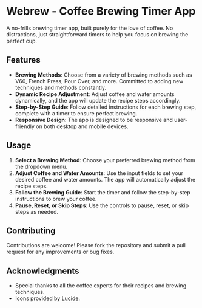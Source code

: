 # Webrew - Coffee Brewing Timer App

A no-frills brewing timer app, built purely for the love of coffee. No distractions, just straightforward timers to help you focus on brewing the perfect cup.

## Features

- **Brewing Methods**: Choose from a variety of brewing methods such as V60, French Press, Pour Over, and more. Committed to adding new techniques and methods constantly.
- **Dynamic Recipe Adjustment**: Adjust coffee and water amounts dynamically, and the app will update the recipe steps accordingly.
- **Step-by-Step Guide**: Follow detailed instructions for each brewing step, complete with a timer to ensure perfect brewing.
- **Responsive Design**: The app is designed to be responsive and user-friendly on both desktop and mobile devices.

## Usage

1. **Select a Brewing Method**: Choose your preferred brewing method from the dropdown menu.
2. **Adjust Coffee and Water Amounts**: Use the input fields to set your desired coffee and water amounts. The app will automatically adjust the recipe steps.
3. **Follow the Brewing Guide**: Start the timer and follow the step-by-step instructions to brew your coffee.
4. **Pause, Reset, or Skip Steps**: Use the controls to pause, reset, or skip steps as needed.


## Contributing

Contributions are welcome! Please fork the repository and submit a pull request for any improvements or bug fixes.

## Acknowledgments

- Special thanks to all the coffee experts for their recipes and brewing techniques.
- Icons provided by [Lucide](https://lucide.dev/).
